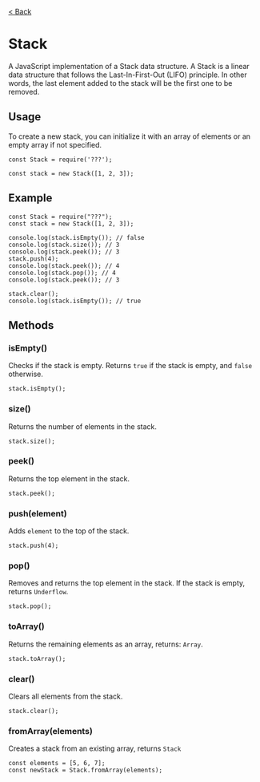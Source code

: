 [< Back](./../../README.md)

# Stack

A JavaScript implementation of a Stack data structure. A Stack is a linear data structure that follows the Last-In-First-Out (LIFO) principle. In other words, the last element added to the stack will be the first one to be removed.

## Usage

To create a new stack, you can initialize it with an array of elements or an empty array if not specified.

    const Stack = require('???');

    const stack = new Stack([1, 2, 3]);

## Example

    const Stack = require("???");
    const stack = new Stack([1, 2, 3]);

    console.log(stack.isEmpty()); // false
    console.log(stack.size()); // 3
    console.log(stack.peek()); // 3
    stack.push(4);
    console.log(stack.peek()); // 4
    console.log(stack.pop()); // 4
    console.log(stack.peek()); // 3

    stack.clear();
    console.log(stack.isEmpty()); // true

## Methods

### isEmpty()

Checks if the stack is empty. Returns `true` if the stack is empty, and `false` otherwise.

    stack.isEmpty();

### size()

Returns the number of elements in the stack.

    stack.size();

### peek()

Returns the top element in the stack.

    stack.peek();

### push(element)

Adds `element` to the top of the stack.

    stack.push(4);

### pop()

Removes and returns the top element in the stack. If the stack is empty, returns `Underflow`.

    stack.pop();

### toArray()

Returns the remaining elements as an array, returns: `Array`.

    stack.toArray();

### clear()

Clears all elements from the stack.

    stack.clear();

### fromArray(elements)

Creates a stack from an existing array, returns `Stack`

    const elements = [5, 6, 7];
    const newStack = Stack.fromArray(elements);
